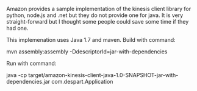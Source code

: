 Amazon provides a sample implementation of the kinesis client library for python, node.js and .net but they do not provide one for java. It is very straight-forward but I thought some people could save some time if they had one. 

This implemenation uses Java 1.7 and maven. Build with command:

   mvn assembly:assembly -DdescriptorId=jar-with-dependencies

Run with command:

   java -cp target/amazon-kinesis-client-java-1.0-SNAPSHOT-jar-with-dependencies.jar com.despart.Application
